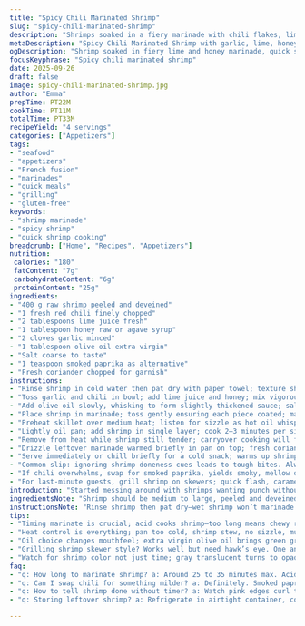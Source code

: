 ```yaml
---
title: "Spicy Chili Marinated Shrimp"
slug: "spicy-chili-marinated-shrimp"
description: "Shrimps soaked in a fiery marinade with chili flakes, lime juice, and a touch of honey. Marinated around half an hour, enough to infuse flavor but not overwhelm. Quick prep and minimal cook time with a punchy aroma that fills the kitchen. Great for casual appetizers or light starters. Whole peeled shrimp tossed in a zesty blend with garlic and fresh herbs, delivering a vibrant bite. Swap chili for smoked paprika if heat's a no-go. Always watch shrimp color and firmness for doneness. Avoid rubbery shrimp by timing carefully. Works well with gluten-free soy sauce alternatives and raw honey substitutes."
metaDescription: "Spicy Chili Marinated Shrimp with garlic, lime, honey marinade; quick 33-minute prep; fresh herbs; swap chili for smoked paprika; watch shrimp color, texture for doneness."
ogDescription: "Shrimp soaked in fiery lime and honey marinade, quick sauté or grill; smoky paprika option; vivid flavors, tender bite; watch pink edges curl for timing cues."
focusKeyphrase: "Spicy chili marinated shrimp"
date: 2025-09-26
draft: false
image: spicy-chili-marinated-shrimp.jpg
author: "Emma"
prepTime: PT22M
cookTime: PT11M
totalTime: PT33M
recipeYield: "4 servings"
categories: ["Appetizers"]
tags:
- "seafood"
- "appetizers"
- "French fusion"
- "marinades"
- "quick meals"
- "grilling"
- "gluten-free"
keywords:
- "shrimp marinade"
- "spicy shrimp"
- "quick shrimp cooking"
breadcrumb: ["Home", "Recipes", "Appetizers"]
nutrition: 
 calories: "180"
 fatContent: "7g"
 carbohydrateContent: "6g"
 proteinContent: "25g"
ingredients:
- "400 g raw shrimp peeled and deveined"
- "1 fresh red chili finely chopped"
- "2 tablespoons lime juice fresh"
- "1 tablespoon honey raw or agave syrup"
- "2 cloves garlic minced"
- "1 tablespoon olive oil extra virgin"
- "Salt coarse to taste"
- "1 teaspoon smoked paprika as alternative"
- "Fresh coriander chopped for garnish"
instructions:
- "Rinse shrimp in cold water then pat dry with paper towel; texture should be supple, not sticky."
- "Toss garlic and chili in bowl; add lime juice and honey; mix vigorously until honey dissolves, marinade smells sharp and sweet."
- "Add olive oil slowly, whisking to form slightly thickened sauce; salt lightly; balance is crucial."
- "Place shrimp in marinade; toss gently ensuring each piece coated; marinate about 25–35 minutes max; overmarinating starts cooking shrimp, ends rubbery."
- "Preheat skillet over medium heat; listen for sizzle as hot oil whispers readiness."
- "Lightly oil pan; add shrimp in single layer; cook 2–3 minutes per side; watch color turn from translucent gray to pink opaque; edges curl slightly. Avoid crowding pan—steam not sear."
- "Remove from heat while shrimp still tender; carryover cooking will finish; residual heat important."
- "Drizzle leftover marinade warmed briefly in pan on top; fresh coriander scattered generously."
- "Serve immediately or chill briefly for a cold snack; warms up shrimp but preserves zip."
- "Common slip: ignoring shrimp doneness cues leads to tough bites. Always trust eyes and touch over timer."
- "If chili overwhelms, swap for smoked paprika, yields smoky, mellow depth. Honey can be swapped for maple syrup or brown sugar for woody tones."
- "For last-minute guests, grill shrimp on skewers; quick flash, caramelizes edges; watch like a hawk."
introduction: "Started messing around with shrimps wanting punch without drowning in sauce. The pucker from lime; raw chili’s hit; honey’s slight softness. Took too long once—shrimp ended rubber bands—learned fast. Shrimp must be fresh, peeled just right. Toss in garlic punch, oil smooths bite. Patience here, not more than half hour marinade. Heat whispers in pan, smell punches kitchen air, that sizzling sound marks progress. Shrimp curling pink, tender squeeze—perfect. Tried smoky paprika later—nice twist, less burn. Marinate, cook, no fuss, all about knowing shrimp texture inside out. A little leftover marinade warmed makes magic glaze. Shrimp are tricky; overcook, you lose vibe. This brings fiery bite, not scorched mess."
ingredientsNote: "Shrimp should be medium to large, peeled and deveined, fresh or thawed—not frozen solid. If fresh chili’s not your style, smoked paprika offers smoky warmth without raw heat—switch if serving kids or wary diners. Raw honey adds balance but agave or maple syrup works fine; just adjust sweetness. Lime juice fresh, bottled won't cut the sharpness needed. Olive oil provides smoothness; neutral oil can substitute but flavor suffers. Garlic finely minced; no chunks or burnt bites. Salt tightens flavors; add progressively to avoid oversalting. Fresh coriander is a must for brightness but substitute parsley if needed. For gluten intolerance, no soy is used here, but a splash tamari can be added for umami, adjusting salt. Keep shrimp chilled until marinade to keep texture; rubbery shrimp spell kitchen fail."
instructionsNote: "Rinse shrimp then pat dry—wet shrimp won’t marinade well; salt won’t stick. Marinade in bowl that seals; toss gently, aggressive stirring breaks shrimp. Marinate no longer than 35 minutes—acid cooks protein slowly otherwise. Pan temperature is your ally—too cold, shrimp stew; too hot, burn. Listen to sizzling, see shrimp change—from gray translucent to pink solid—edges curl tightly. Flip once to avoid dryness. Residual heat finishes cooking; remove early, checking doneness by firmness (springy not hard). Sauce quick mix; honey crucial to soften chili’s bite, adding balance. Reheat leftover marinade briefly for drizzle; raw marinade tastes sharp and sour. Fresh coriander added at last moment—bright herb burst. If pan smoke rises quickly, lower heat; shrimp cook fast. Patience here trumps strict timing. Grilling alternative needs vigil, 1.5 mins a side max. Avoid overcrowding pan to maintain crisp edges; toss shrimp warmly or cold depending on mood."
tips:
- "Timing marinate is crucial; acid cooks shrimp—too long means chewy rubber bands. Half hour tops. Watch texture, not clock blindly. Stir gently; harsh shaking breaks shrimp structure. Use bowl that seals tight; flavor concentrates better. Dry shrimp before dipping in; wet won’t hold the marinade patchy. Honey softens chili’s sharp edges; dissolve fully or bites become unevenly hot. Lime juice must be fresh; bottled dulls punch and masks delicate balance. Swap chili for smoked paprika for mild heat and smokiness; kids thankful."
- "Heat control is everything; pan too cold, shrimp stew, no sizzle, mushy finish. Too hot, quick burnt edges—blackened and rubbery inside. Listen for that steady sizzle, rhythmic pop from shrimp hitting oil—indicates steady temp. Flip once only; multiple flips disrupt crust, overcook panic sets in. When shrimp edges curl tight pink and feel springy to touch, time to pull off heat—carryover cooking finishes deal. Residual warmth enough; heat stays trapped inside. Warm leftover marinade briefly, drizzle on shrimp, transforms cold plate into sauce-glazed bites."
- "Oil choice changes mouthfeel; extra virgin olive oil brings green grassy note, smooth mouthfeel. Neutral oil? Fine but flavor sacrifices happen. Garlic minced so finely pieces disappear; chunks mean uneven cook and burnt bitter bites. Salt added in stages; over-salting spoils brightness. Add gradually, taste between bursts, stay in control. Fresh coriander is final blast of freshness—add at last minute, no cooking, just scatter. Parsley works but flavor is earthier, less zing. Keep shrimp chilled pre-marinade to slow enzymes; warm shrimp marinate faster, risk texture loss."
- "Grilling shrimp skewer style? Works well but need hawk’s eye. One and a half minutes max per side, no linger. Caramelizing sugars in honey hit fast for crust; overcook ruins that sweet-sour snap. Avoid crowding pan or grill; steam more than sear, lost textural contrast. Warm or cold serve; varies mood and season. Chill shrimp with marinade if hot day, but lose some aroma blast. Leftover marinade raw tastes sour and sharp—always warm briefly before using; intensifies flavors and softens acid punch."
- "Watch for shrimp color not just time; gray translucent turns to opaque pink; edges curl, body firms yet springy. Use touch test—squeeze shrimp gently—too hard means overcooked. Acid from lime juice tenderizes slowly, no rush. Honey balances heat but adds stickiness; dissolve well. Swap honey for agave or maple syrup—adjust quantity, some sweeter than others. Salt and umami from gluten-free tamari splash possible; cut salt accordingly. Marinating too long? Protein breaks down, texture falls apart—worse than undercooked."
faq:
- "q: How long to marinate shrimp? a: Around 25 to 35 minutes max. Acid works slow but steady. Too long breaks down texture—shrimp rubber bands. Check firmness too, not just time. Quick soak wastes flavor punch."
- "q: Can I swap chili for something milder? a: Definitely. Smoked paprika works for smoky warm without heat blast. Kids or wary eaters love it. Use one teaspoon instead chili or adjust. Honey softens heat overall—add more if less spice wanted."
- "q: How to tell shrimp done without timer? a: Watch pink edges curl tightly. Shrimp turn from translucent gray to firm opaque pink. Touch is key—springy not hard. Sizzle sound steady not burning. Pull off heat early carryover cooks inside. Overcooked is dry rubber bands — avoid."
- "q: Storing leftover shrimp? a: Refrigerate in airtight container, covered. Use within day or two tops. Can reheat gently with leftover marinade warmed briefly. Avoid long storage, shrimp lose texture fast. Freeze option possible but damages bite—best fresh always."

---
```

